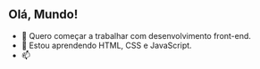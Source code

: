 ## Olá, Mundo!

- 🔭 Quero começar a trabalhar com desenvolvimento front-end.
- 🌱 Estou aprendendo HTML, CSS e JavaScript.
- 📫 
